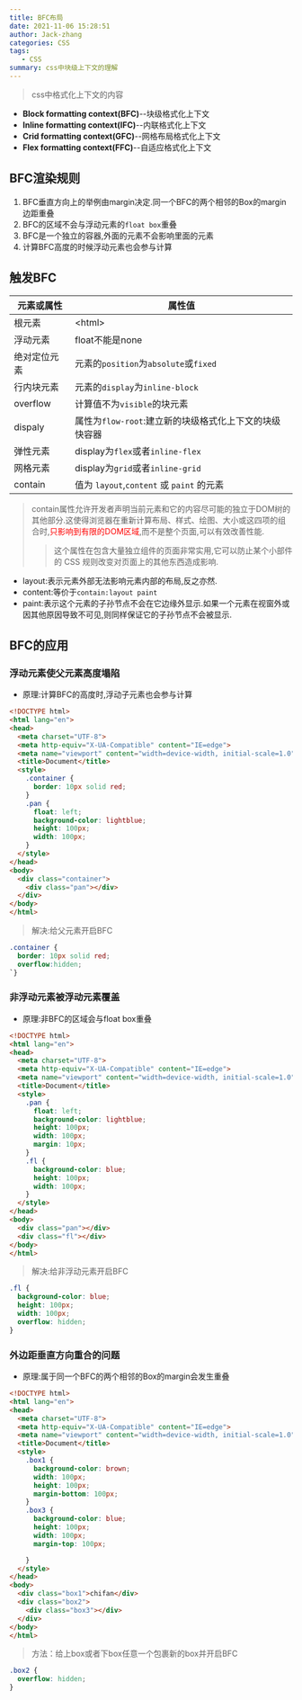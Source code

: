 ```yaml
---
title: BFC布局
date: 2021-11-06 15:28:51
author: Jack-zhang
categories: CSS
tags:
   - CSS
summary: css中块级上下文的理解
---
```


>css中格式化上下文的内容

* **Block formatting context(BFC)**--块级格式化上下文
* **Inline formatting context(IFC)**--内联格式化上下文
* **Crid formatting context(GFC)**--网格布局格式化上下文
* **Flex formatting context(FFC)**--自适应格式化上下文

## BFC渲染规则

1. BFC垂直方向上的举例由margin决定.同一个BFC的两个相邻的Box的margin边距重叠
2. BFC的区域不会与浮动元素的`float box`重叠
3. BFC是一个独立的容器,外面的元素不会影响里面的元素
4. 计算BFC高度的时候浮动元素也会参与计算

## 触发BFC

元素或属性 | 属性值
------|----
根元素 | \<html>
浮动元素 | float不能是none
绝对定位元素 | 元素的`position`为`absolute`或`fixed`
行内块元素 | 元素的`display`为`inline-block`
overflow | 计算值不为`visible`的块元素
dispaly | 属性为`flow-root`:建立新的块级格式化上下文的块级快容器
弹性元素 | display为`flex`或者`inline-flex`
网格元素 | display为`grid`或者`inline-grid`
contain | 值为 `layout`,`content` 或 `paint` 的元素

> contain属性允许开发者声明当前元素和它的内容尽可能的独立于DOM树的其他部分.这使得浏览器在重新计算布局、样式、绘图、大小或这四项的组合时,<span style="color:red">只影响到有限的DOM区域</span>,而不是整个页面,可以有效改善性能.
>>这个属性在包含大量独立组件的页面非常实用,它可以防止某个小部件的 CSS 规则改变对页面上的其他东西造成影响.

* layout:表示元素外部无法影响元素内部的布局,反之亦然.
* content:等价于`contain:layout paint`
* paint:表示这个元素的子孙节点不会在它边缘外显示.如果一个元素在视窗外或因其他原因导致不可见,则同样保证它的子孙节点不会被显示.

## BFC的应用

### 浮动元素使父元素高度塌陷

* 原理:计算BFC的高度时,浮动子元素也会参与计算

```html
<!DOCTYPE html>
<html lang="en">
<head>
  <meta charset="UTF-8">
  <meta http-equiv="X-UA-Compatible" content="IE=edge">
  <meta name="viewport" content="width=device-width, initial-scale=1.0">
  <title>Document</title>
  <style>
    .container {
      border: 10px solid red;
    }
    .pan {
      float: left;
      background-color: lightblue;
      height: 100px;
      width: 100px;
    }
  </style>
</head>
<body>
  <div class="container">
    <div class="pan"></div>
  </div>
</body>
</html>
```

> 解决:给父元素开启BFC

```css
.container {
  border: 10px solid red;
  overflow:hidden;
`}
```

### 非浮动元素被浮动元素覆盖

* 原理:非BFC的区域会与float box重叠

```html
<!DOCTYPE html>
<html lang="en">
<head>
  <meta charset="UTF-8">
  <meta http-equiv="X-UA-Compatible" content="IE=edge">
  <meta name="viewport" content="width=device-width, initial-scale=1.0">
  <title>Document</title>
  <style>
    .pan {
      float: left;
      background-color: lightblue;
      height: 100px;
      width: 100px;
      margin: 10px;
    }
    .fl {
      background-color: blue;
      height: 100px;
      width: 100px;
    }
  </style>
</head>
<body>
  <div class="pan"></div>
  <div class="fl"></div>
</body>
</html>
```

> 解决:给非浮动元素开启BFC

```css
.fl {
  background-color: blue;
  height: 100px;
  width: 100px;
  overflow: hidden;
}
```

### 外边距垂直方向重合的问题

* 原理:属于同一个BFC的两个相邻的Box的margin会发生重叠

```html
<!DOCTYPE html>
<html lang="en">
<head>
  <meta charset="UTF-8">
  <meta http-equiv="X-UA-Compatible" content="IE=edge">
  <meta name="viewport" content="width=device-width, initial-scale=1.0">
  <title>Document</title>
  <style>
    .box1 {
      background-color: brown;
      width: 100px;
      height: 100px;
      margin-bottom: 100px;
    }
    .box3 {
      background-color: blue;
      height: 100px;
      width: 100px;
      margin-top: 100px;

    }
  </style>
</head>
<body>
  <div class="box1">chifan</div>
  <div class="box2">
    <div class="box3"></div>
  </div>
</body>
</html>
```

>方法：给上box或者下box任意一个包裹新的box并开启BFC

```css
.box2 {
  overflow: hidden;
}
```
